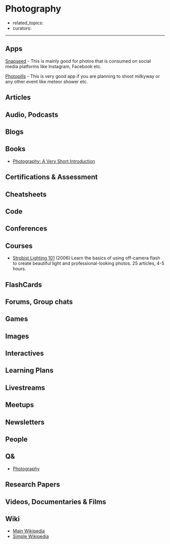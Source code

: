 # Photography

- related_topics:
- curators:

------

## Apps

[Snapseed](https://play.google.com/store/apps/details?id=com.niksoftware.snapseed&hl=en_IN) - This is mainly good for photos that is consumed on social media platforms like Instagram, Facebook etc.
   
[Photopills](https://www.photopills.com/) - This is very good app if you are planning to shoot milkyway or any other event like meteor shower etc.
   
## Articles

## Audio, Podcasts

## Blogs

## Books

- [Photography: A Very Short Introduction](http://www.veryshortintroductions.com/abstract/10.1093/actrade/9780192801647.001.0001/actrade-9780192801647?rskey=sBHDD5&result=455)

## Certifications & Assessment

## Cheatsheets

## Code

## Conferences

## Courses

- [Strobist Lighting 101](https://strobist.blogspot.com/2006/03/lighting-101.html) (2006) Learn the basics of using off-camera flash to create beautiful light and professional-looking photos. 25 articles, 4-5 hours.

## FlashCards

## Forums, Group chats

## Games

## Images

## Interactives

## Learning Plans

## Livestreams

## Meetups

## Newsletters

## People

## Q&

- [Photography](https://photo.stackexchange.com)

## Research Papers

## Videos, Documentaries & Films

## Wiki

- [Main Wikipedia](https://en.wikipedia.org/wiki/Photography)
- [Simple Wikipedia](https://simple.wikipedia.org/wiki/Photography)
